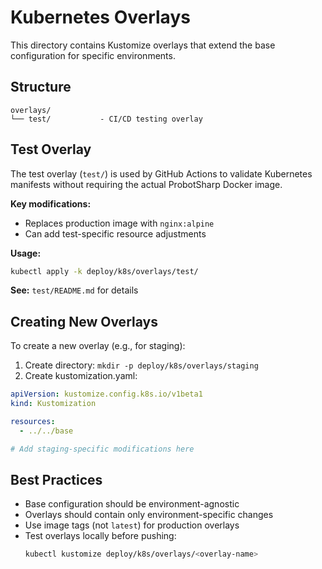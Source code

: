 # Kubernetes Overlays

This directory contains Kustomize overlays that extend the base configuration for specific environments.

## Structure

```
overlays/
└── test/           - CI/CD testing overlay
```

## Test Overlay

The test overlay (`test/`) is used by GitHub Actions to validate Kubernetes manifests without requiring the actual ProbotSharp Docker image.

**Key modifications:**
- Replaces production image with `nginx:alpine`
- Can add test-specific resource adjustments

**Usage:**
```bash
kubectl apply -k deploy/k8s/overlays/test/
```

**See:** `test/README.md` for details

## Creating New Overlays

To create a new overlay (e.g., for staging):

1. Create directory: `mkdir -p deploy/k8s/overlays/staging`
2. Create kustomization.yaml:

```yaml
apiVersion: kustomize.config.k8s.io/v1beta1
kind: Kustomization

resources:
  - ../../base

# Add staging-specific modifications here
```

## Best Practices

- Base configuration should be environment-agnostic
- Overlays should contain only environment-specific changes
- Use image tags (not `latest`) for production overlays
- Test overlays locally before pushing:
  ```bash
  kubectl kustomize deploy/k8s/overlays/<overlay-name>
  ```
